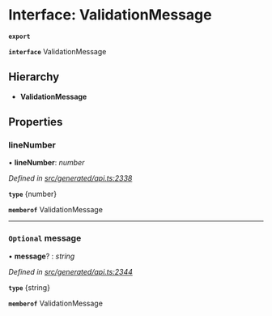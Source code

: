 # Interface: ValidationMessage

**`export`** 

**`interface`** ValidationMessage

## Hierarchy

* **ValidationMessage**

## Properties

###  lineNumber

• **lineNumber**: *number*

*Defined in [src/generated/api.ts:2338](https://github.com/mailslurp/mailslurp-client-ts-js/blob/c5d4ad1/src/generated/api.ts#L2338)*

**`type`** {number}

**`memberof`** ValidationMessage

___

### `Optional` message

• **message**? : *string*

*Defined in [src/generated/api.ts:2344](https://github.com/mailslurp/mailslurp-client-ts-js/blob/c5d4ad1/src/generated/api.ts#L2344)*

**`type`** {string}

**`memberof`** ValidationMessage
